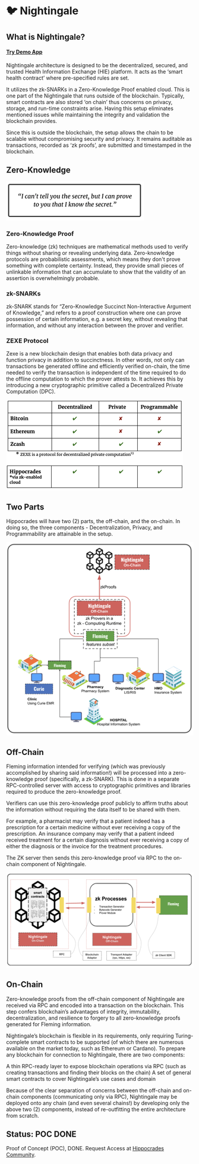 # 🐦 Nightingale

## What is Nightingale? <a href="#what-is-nightingale" id="what-is-nightingale"></a>

#### [Try Demo App](https://emr.hippocrades.com) <a href="#try-demo-app" id="try-demo-app"></a>

Nightingale architecture is designed to be the decentralized, secured, and trusted Health Information Exchange (HIE) platform. It acts as the ‘smart health contract’ where pre-specified rules are set.

It utilizes the zk-SNARKs in a Zero-Knowledge Proof enabled cloud. This is one part of the Nightingale that runs outside of the blockchain. Typically, smart contracts are also stored ‘on chain’ thus concerns on privacy, storage, and run-time constraints arise. Having this setup eliminates mentioned issues while maintaining the integrity and validation the blockchain provides.

Since this is outside the blockchain, the setup allows the chain to be scalable without compromising security and privacy. It remains auditable as transactions, recorded as ‘zk proofs’, are submitted and timestamped in the blockchain.

## Zero-Knowledge <a href="#zero-knowledge" id="zero-knowledge"></a>

![](<../.gitbook/assets/image (8).png>)

### **Zero-Knowledge Proof**

Zero-knowledge (zk) techniques are mathematical methods used to verify things without sharing or revealing underlying data. Zero-knowledge protocols are probabilistic assessments, which means they don't prove something with complete certainty. Instead, they provide small pieces of unlinkable information that can accumulate to show that the validity of an assertion is overwhelmingly probable.

### **zk-SNARKs**

zk-SNARK stands for “Zero-Knowledge Succinct Non-Interactive Argument of Knowledge,” and refers to a proof construction where one can prove possession of certain information, e.g. a secret key, without revealing that information, and without any interaction between the prover and verifier.

### **ZEXE Protocol**

Zexe is a new blockchain design that enables both data privacy and function privacy in addition to succinctness. In other words, not only can transactions be generated offline and efficiently verified on-chain, the time needed to verify the transaction is independent of the time required to do the offline computation to which the prover attests to. It achieves this by introducing a new cryptographic primitive called a Decentralized Private Computation (DPC).

![](<../.gitbook/assets/image (2).png>)

## Two Parts <a href="#two-parts" id="two-parts"></a>

Hippocrades will have two (2) parts, the off-chain, and the on-chain. In doing so, the three components - Decentralization, Privacy, and Programmability are attainable in the setup.

![](<../.gitbook/assets/image (7).png>)

## Off-Chain <a href="#off-chain" id="off-chain"></a>

Fleming information intended for verifying (which was previously accomplished by sharing said information!) will be processed into a zero-knowledge proof (specifically, a zk-SNARK). This is done in a separate RPC-controlled server with access to cryptographic primitives and libraries required to produce the zero-knowledge proof.

Verifiers can use this zero-knowledge proof publicly to affirm truths about the information without requiring the data itself to be shared with them.

For example, a pharmacist may verify that a patient indeed has a prescription for a certain medicine without ever receiving a copy of the prescription. An insurance company may verify that a patient indeed received treatment for a certain diagnosis without ever receiving a copy of either the diagnosis or the invoice for the treatment procedures.

The ZK server then sends this zero-knowledge proof via RPC to the on-chain component of Nightingale.

![](<../.gitbook/assets/image (1).png>)

## On-Chain <a href="#on-chain" id="on-chain"></a>

Zero-knowledge proofs from the off-chain component of Nightingale are received via RPC and encoded into a transaction on the blockchain. This step confers blockchain’s advantages of integrity, immutability, decentralization, and resilience to forgery to all zero-knowledge proofs generated for Fleming information.

Nightingale’s blockchain is flexible in its requirements, only requiring Turing- complete smart contracts to be supported (of which there are numerous available on the market today, such as Ethereum or Cardano). To prepare any blockchain for connection to Nightingale, there are two components:

A thin RPC-ready layer to expose blockchain operations via RPC (such as creating transactions and finding their blocks on the chain) A set of general smart contracts to cover Nightingale’s use cases and domain

Because of the clear separation of concerns between the off-chain and on-chain components (communicating only via RPC), Nightingale may be deployed onto any chain (and even several chains!) by developing only the above two (2) components, instead of re-outfitting the entire architecture from scratch.

## Status: POC DONE <a href="#status-poc-done" id="status-poc-done"></a>

Proof of Concept (POC), DONE. Request Access at [Hippocrades Community](https://github.com/hapihumans/hippocrades-community/blob/main/README.md).
